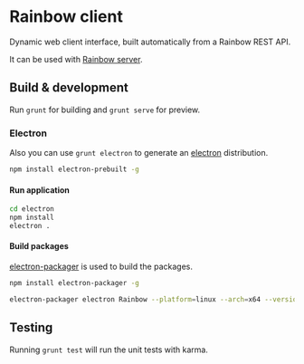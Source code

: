 # Rainbow client

Dynamic web client interface, built automatically from a Rainbow REST API.

It can be used with [Rainbow server](https://github.com/bqlabs/rainbow-server).

## Build & development

Run `grunt` for building and `grunt serve` for preview.

### Electron

Also you can use `grunt electron` to generate an [electron](https://github.com/atom/electron) distribution.

```bash
npm install electron-prebuilt -g
```

#### Run application

```bash
cd electron
npm install
electron .
```

#### Build packages

[electron-packager](https://github.com/maxogden/electron-packager) is used to build the packages.

```bash
npm install electron-packager -g
```

```bash
electron-packager electron Rainbow --platform=linux --arch=x64 --version=0.28.2
```

## Testing

Running `grunt test` will run the unit tests with karma.
